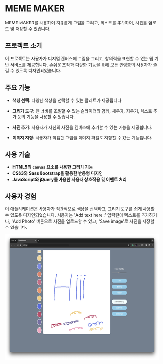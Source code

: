 # MEME MAKER

MEME MAKER를 사용하여 자유롭게 그림을 그리고, 텍스트를 추가하며, 사진을 업로드 및 저장할 수 있습니다.

## 프로젝트 소개

이 프로젝트는 사용자가 디지털 캔버스에 그림을 그리고, 창의력을 표현할 수 있는 웹 기반 서비스를 제공합니다. 손쉬운 조작과 다양한 기능을 통해 모든 연령층의 사용자가 즐길 수 있도록 디자인되었습니다.

## 주요 기능

- **색상 선택**: 다양한 색상을 선택할 수 있는 팔레트가 제공됩니다.

- **그리기 도구**: 펜 너비를 조절할 수 있는 슬라이더와 함께, 채우기, 지우기, 텍스트 추가 등의 기능을 사용할 수 있습니다.

- **사진 추가**: 사용자가 자신의 사진을 캔버스에 추가할 수 있는 기능을 제공합니다.

- **이미지 저장**: 사용자가 작업한 그림을 이미지 파일로 저장할 수 있는 기능입니다.

## 사용 기술

- **HTML5의 `canvas` 요소를 사용한 그리기 기능**
- **CSS3와 Sass Bootstrap을 활용한 반응형 디자인**
- **JavaScript와 jQuery를 사용한 사용자 상호작용 및 이벤트 처리**

## 사용자 경험

이 애플리케이션은 사용자가 직관적으로 색상을 선택하고, 그리기 도구를 쉽게 사용할 수 있도록 디자인되었습니다. 사용자는 'Add text here :' 입력란에 텍스트를 추가하거나, 'Add Photo' 버튼으로 사진을 업로드할 수 있고, 'Save image'로 사진을 저장할 수 있습니다.



<img src="images/index.png" alt="" width="800" height="410">

